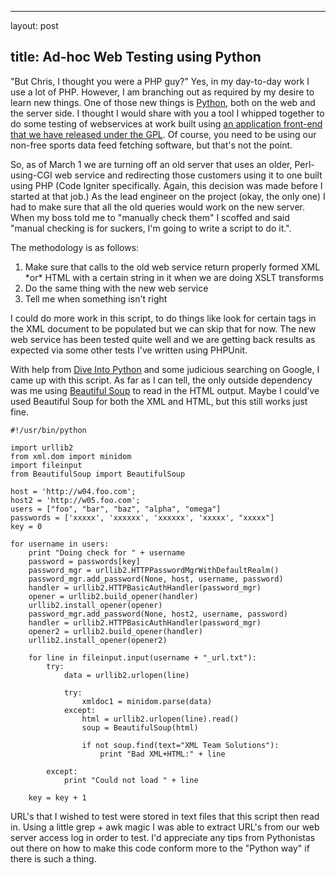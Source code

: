 <hr />

<p>layout: post</p>

<h2>title: Ad-hoc Web Testing using Python</h2>

<p>
"But Chris, I thought you were a PHP guy?"  Yes, in my day-to-day work I use a lot of PHP.  However, I am branching out as required by my desire to learn new things.  One of those new things is <a href="http://www.python.org">Python</a>, both on the web and the server side.  I thought I would share with you a tool I whipped together to do some testing of webservices at work built using <a href="http://www.sportsdb.org/sd/sportscaster">an application front-end that we have released under the GPL</a>.  Of course, you need to be using our non-free sports data feed fetching software, but that's not the point.
</p>

<p>
So, as of March 1 we are turning off an old server that uses an older, Perl-using-CGI web service and redirecting those customers using it to one built using PHP (Code Igniter specifically.  Again, this decision was made before I started at that job.)  As the lead engineer on the project (okay, the only one) I had to make sure that all the old queries would work on the new server.  When my boss told me to "manually check them" I scoffed and said "manual checking is for suckers, I'm going to write a script to do it.".
</p>

<p>
The methodology is as follows:
<ol>
<li>Make sure that calls to the old web service return properly formed XML *or* HTML with a certain string  in it when we are doing XSLT transforms</li>
<li>Do the same thing with the new web service</li>
<li>Tell me when something isn't right</li>
</ol>
</p>

<p>
I could do more work in this script, to do things like look for certain tags in the XML document to be populated but we can skip that for now.  The new web service has been tested quite well and we are getting back results as expected via some other tests I've written using PHPUnit.</p>

<p>
With help from <a href="http://diveintopython.org/">Dive Into Python</a> and some judicious searching on Google, I came up with this script.  As far as I can tell, the only outside dependency was me using <a href="http://www.crummy.com/software/BeautifulSoup/">Beautiful Soup</a> to read in the HTML output.  Maybe I could've used Beautiful Soup for both the XML and HTML, but this still works just fine.
</p>

<pre><code>#!/usr/bin/python 

import urllib2
from xml.dom import minidom
import fileinput
from BeautifulSoup import BeautifulSoup

host = 'http://w04.foo.com';
host2 = 'http://w05.foo.com';
users = ["foo", "bar", "baz", "alpha", "omega"] 
passwords = ['xxxxx', 'xxxxxx', 'xxxxxx', 'xxxxx', "xxxxx"]
key = 0

for username in users:
    print "Doing check for " + username
    password = passwords[key]
    password_mgr = urllib2.HTTPPasswordMgrWithDefaultRealm()
    password_mgr.add_password(None, host, username, password)
    handler = urllib2.HTTPBasicAuthHandler(password_mgr)
    opener = urllib2.build_opener(handler)
    urllib2.install_opener(opener)
    password_mgr.add_password(None, host2, username, password)
    handler = urllib2.HTTPBasicAuthHandler(password_mgr)
    opener2 = urllib2.build_opener(handler)
    urllib2.install_opener(opener2)

    for line in fileinput.input(username + "_url.txt"):
        try:
            data = urllib2.urlopen(line)

            try:
                xmldoc1 = minidom.parse(data)
            except:
                html = urllib2.urlopen(line).read()
                soup = BeautifulSoup(html)

                if not soup.find(text="XML Team Solutions"):
                    print "Bad XML+HTML:" + line

        except:
            print "Could not load " + line

    key = key + 1
</code></pre>

<p>
URL's that I wished to test were stored in text files that this script then read in.  Using a little grep + awk magic I was able to extract URL's from our web server access log in order to test.  I'd appreciate any tips from Pythonistas out there on how to make this code conform more to the "Python way" if there is such a thing.
</p>
